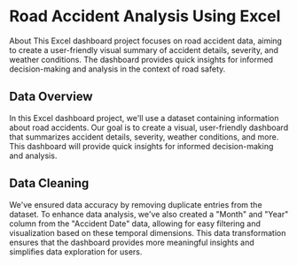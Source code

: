 # Road Accident Analysis Using Excel
About This Excel dashboard project focuses on road accident data, aiming to create a user-friendly visual summary of accident details, severity, and weather conditions. The dashboard provides quick insights for informed decision-making and analysis in the context of road safety.

## Data Overview
In this Excel dashboard project, we'll use a dataset containing information about road accidents. Our goal is to create a visual, user-friendly dashboard that summarizes accident details, severity, weather conditions, and more. This dashboard will provide quick insights for informed decision-making and analysis.

## Data Cleaning
We've ensured data accuracy by removing duplicate entries from the dataset. To enhance data analysis, we've also created a "Month" and "Year" column from the "Accident Date" data, allowing for easy filtering and visualization based on these temporal dimensions. This data transformation ensures that the dashboard provides more meaningful insights and simplifies data exploration for users.

